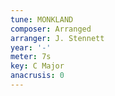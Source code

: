 ```yaml
---
tune: MONKLAND
composer: Arranged
arranger: J. Stennett
year: '-'
meter: 7s
key: C Major
anacrusis: 0
---
```

